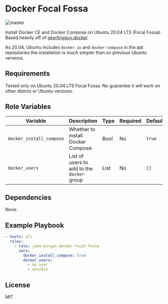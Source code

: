 Docker Focal Fossa
=========

![master](https://github.com/jake-morgan/ansible-role-docker-focal/workflows/master/badge.svg)

Install Docker CE and Docker Compose on Ubuntu 20.04 LTS (Focal Fossa). Based heavily off of [geerlingguy.docker](https://github.com/geerlingguy/ansible-role-docker).

As 20.04, Ubuntu includes `docker.io` and `docker-compose` in the apt repositories the installation is much simpler than on previous Ubuntu versions.

Requirements
------------

Tested only on Ubuntu 20.04 LTS Focal Fossa. No guarantee it will work on other distros or Ubuntu versions.

Role Variables
--------------

| Variable | Description | Type| Required | Default |
|-|-|-|-|-|
| `docker_install_compose` | Whether to install Docker Compose | Bool | No | `true` |
| `docker_users` | List of users to add to the `docker` group | List | No | `[]` |

Dependencies
------------

None.

Example Playbook
----------------

```yaml
- hosts: all
  roles:
    - role: jake-morgan.docker-focal-fossa
      vars:
        docker_install_compose: true
        docker_users:
          - my_user
          - ansible
```

License
-------

MIT
